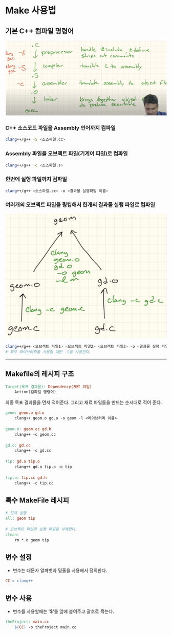 # Make 사용법

## **기본 C++ 컴파일 명령어**
![컴파일 순서](/src/compile%20process.png)

### C++ 소스코드 파일을 Assembly 언어까지 컴파일
```bash
clang++/g++ -S <소스파일.cc>
```
### Assembly 파일을 오브젝트 파일(기계어 파일)로 컴파일
```bash
clang++/g++ -c <소스파일.s>
```
### 한번에 실행 파일까지 컴파일
```bash
clang++/g++ <소스파일.cc> -o <결과물 실행파일 이름>
```
### 여러개의 오브젝트 파일을 링킹해서 한개의 결과물 실행 파일로 컴파일
![링킹](/src/linking.png)
```bash
clang++/g++ <오브젝트 파일1> <오브젝트 파일2> <오브젝트 파일3> -o <결과물 실행 파일> -l <외부 라이브러리>
# 외부 라이브러리를 사용할 때만 -l을 사용한다.
```
---

## Makefile의 레시피 구조
```MakeFile
Target(목표 결과물): Dependency(재료 파일)
    Action(컴파일 명령어)
```
최종 목표 결과물을 먼저 적어준다. 그리고 재료 파일들을 만드는 순서대로 적어 준다.
```MakeFile
geom: geom.o gd.o
    clang++ geom.o gd.o -o geom -l <라이브러리 이름>

geom.o: geom.cc gd.h
    clang++ -c geom.cc

gd.o: gd.cc
    clang++ -c gd.cc

tip: gd.o tip.o
    clang++ gd.o tip.o -o tip

tip.o: tip.cc gd.h
    clang++ -c tip.cc
```

## 특수 MakeFile 레시피
```MakeFile
# 전체 실행
all: geom tip

# 오브젝트 파일과 실행 파일을 삭제한다.
clean:
    rm *.o geom tip
```

## 변수 설정
* 변수는 대문자 알파벳과 밑줄을 사용해서 정의한다.
```MakeFile
CC = clang++
```

## 변수 사용
* 변수를 사용할때는 '$'를 앞에 붙여주고 괄호로 묶는다.
```MakeFile
theProject: main.cc
    $(CC) -o theProject main.cc
```